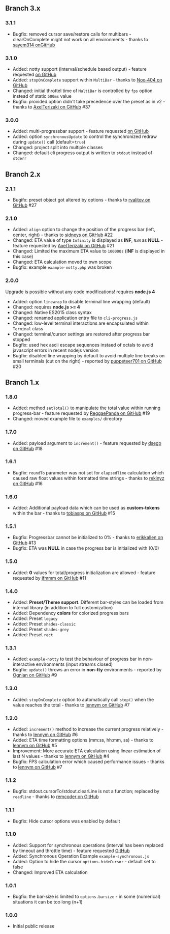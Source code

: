 ## Branch 3.x ##

### 3.1.1 ###

* Bugfix: removed cursor save/restore calls for multibars - clearOnComplete might not work on all environments - thanks to [sayem314 onGitHub](https://github.com/AndiDittrich/Node.CLI-Progress/issues/40)

### 3.1.0 ###

* Added: notty support (interval/schedule based output) - feature requested [on GitHub](https://github.com/AndiDittrich/Node.CLI-Progress/issues/25)
* Added: `stopOnComplete` support within `MultiBar` - thanks to [Nox-404 on GitHub](https://github.com/AndiDittrich/Node.CLI-Progress/pull/35)
* Changed: initial throttel time of `MultiBar` is controlled by `fps` option instead of static `500ms` value
* Bugfix: provided option didn't take precedence over the preset as in v2 - thanks to [AxelTerizaki on GitHub](https://github.com/AndiDittrich/Node.CLI-Progress/issues/37) #37

### 3.0.0 ###

* Added: multi-progressbar support - feature requested [on GitHub](https://github.com/AndiDittrich/Node.CLI-Progress/issues/26)
* Added: option `synchronousUpdate` to control the synchronized redraw during `update()` call (default=`true`)
* Changed: project split into multiple classes
* Changed: default cli progress output is written to `stdout` instead of `stderr`

## Branch 2.x ##

### 2.1.1 ###

* Bugifx: preset object got altered by options - thanks to [rvalitov on GitHub](https://github.com/AndiDittrich/Node.CLI-Progress/issues/27) #27

### 2.1.0 ###

* Added: `align` option to change the position of the progress bar (left, center, right) - thanks to [sidneys on GitHub](https://github.com/AndiDittrich/Node.CLI-Progress/pull/22) #22
* Changed: ETA value of type `Infinity` is displayed as **INF**, `NaN` as **NULL** - feature requested by [AxelTerizaki on GitHub](https://github.com/AndiDittrich/Node.CLI-Progress/issues/21) #21
* Changed: Limited the maximum ETA value to `100000s` (**INF** is displayed in this case)
* Changed: ETA calculation moved to own scope
* Bugfix: example `example-notty.php` was broken

### 2.0.0 ###

Upgrade is possible without any code modifications! requires **node.js 4**

* Added: option `linewrap` to disable terminal line wrapping (default)
* Changed: requires **node.js >= 4**
* Changed: Native ES2015 class syntax
* Changed: renamed application entry file to `cli-progress.js`
* Changed: low-level terminal interactions are encapsulated within `Terminal` class
* Changed: terminal/cursor settings are restored after progress bar stopped
* Bugfix: used hex ascii escape sequences instaed of octals to avoid javascript errors in recent nodejs version
* Bugfix: disabled line wrapping by default to avoid multiple line breaks on small terminals (cut on the right) - reported by [puppeteer701 on GitHub](https://github.com/AndiDittrich/Node.CLI-Progress/issues/20) #20

## Branch 1.x ##

### 1.8.0 ###
* Added: method `setTotal()` to manipulate the total value within running progress-bar - feature requested by [ReggaePanda on GitHub](https://github.com/AndiDittrich/Node.CLI-Progress/issues/19) #19
* Changed: moved example file to `examples/` directory

### 1.7.0 ###
* Added: payload argument to `increment()` - feature requested by [dsego on GitHub](https://github.com/AndiDittrich/Node.CLI-Progress/issues/18) #18

### 1.6.1 ###
* Bugfix: `roundTo` parameter was not set for `elapsedTime` calculation which caused raw float values within formatted time strings - thanks to [rekinyz on GitHub](https://github.com/AndiDittrich/Node.CLI-Progress/pull/16) #16

### 1.6.0 ###
* Added: Additional payload data which can be used as **custom-tokens** within the bar - thanks to [tobiasps on GitHub](https://github.com/AndiDittrich/Node.CLI-Progress/pull/15) #15

### 1.5.1 ###
* Bugfix: Progressbar cannot be initialized to 0% - thanks to [erikkallen on GitHub](https://github.com/AndiDittrich/Node.CLI-Progress/pull/14) #13
* Bugfix: ETA was **NULL** in case the progress bar is initialized with (0/0)

### 1.5.0 ###
* Added: **0** values for total/progress initialization are allowed - feature requested by [jfmmm on GitHub](https://github.com/AndiDittrich/Node.CLI-Progress/issues/11) #11

### 1.4.0 ###
* Added: **Preset/Theme support**. Different bar-styles can be loaded from internal library (in addition to full customization)
* Added: Dependency **colors** for colorized progress bars 
* Added: Preset `legacy`
* Added: Preset `shades-classic`
* Added: Preset `shades-grey`
* Added: Preset `rect`

### 1.3.1 ###
* Added: `example-notty` to test the behaviour of progress bar in non-interactive environments (input streams closed)
* Bugfix: `update()` throws an error in **non-tty** environments - reported by [Ognian on GitHub](https://github.com/AndiDittrich/Node.CLI-Progress/issues/9) #9

### 1.3.0 ###
* Added: `stopOnComplete` option to automatically call `stop()` when the value reaches the total - thanks to [lennym on GitHub](https://github.com/lennym) #7

### 1.2.0 ###
* Added: `increment()` method to increase the current progress relatively - thanks to [lennym on GitHub](https://github.com/lennym) #6
* Added: ETA time formatting options (mm:ss, hh:mm, ss) - thanks to [lennym on GitHub](https://github.com/lennym) #5
* Improvement: More accurate ETA calculation using linear estimation of last N values - thanks to [lennym on GitHub](https://github.com/lennym) #4
* Bugfix: FPS calculation error which caused performance issues - thanks to [lennym on GitHub](https://github.com/lennym) #7

### 1.1.2 ###
* Bugfix: stdout.cursorTo/stdout.clearLine is not a function; replaced by `readline` - thanks to [remcoder on GitHub](https://github.com/AndiDittrich/Node.CLI-Progress/pull/2)

### 1.1.1 ###
* Bugfix: Hide cursor options was enabled by default

### 1.1.0 ###
* Added: Support for synchronous operations (interval has been replaced by timeout and throttle time) - feature requested [GitHub](https://github.com/AndiDittrich/Node.CLI-Progress/issues/1)
* Added: Synchronous Operation Example `example-synchronous.js`
* Added: Option to hide the cursor `options.hideCursor` - default set to false
* Changed: Improved ETA calculation

### 1.0.1 ###
* Bugfix: the bar-size is limited to `options.barsize` - in some (numerical) situations it can be too long (n+1)

### 1.0.0 ###
* Initial public release